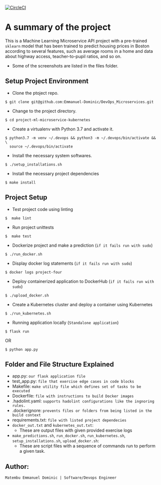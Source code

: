 [![CircleCI](https://dl.circleci.com/status-badge/img/gh/Emmanuel-Dominic/DevOps_Microservices/tree/master.svg?style=svg)](https://dl.circleci.com/status-badge/redirect/gh/Emmanuel-Dominic/DevOps_Microservices/tree/master)

# A summary of the project

This is a Machine Learning Microservice API project with a pre-trained `sklearn` model that has been trained to predict housing prices in Boston according to several features, such as average rooms in a home and data about highway access, teacher-to-pupil ratios, and so on.

- Some of the screenshots are listed in the files folder.

## Setup Project Environment

* Clone the ptoject repo.
```
$ git clone git@github.com:Emmanuel-Dominic/DevOps_Microservices.git
```

* Change to the project directory.
```
$ cd project-ml-microservice-kubernetes
```

* Create a virtualenv with Python 3.7 and activate it.
```
$ python3.7 -m venv ~/.devops && python3 -m ~/.devops/bin/activate && \
  source ~/.devops/bin/activate
```

* Install the necessary system softwares.
```
$ ./setup_installations.sh
```

* Install the necessary project dependencies
```
$ make install
```

## Project Setup

* Test project code using linting
```
$  make lint
```

* Run project unittests
```
$  make test
```

* Dockerize project and make a prediction (`if it fails run with sudo`)
```
$ ./run_docker.sh 
```

* Display docker log statements (`if it fails run with sudo`)
```
$ docker logs project-four
```

* Deploy containerized application to DockerHub (`if it fails run with sudo`)
```
$ ./upload_docker.sh 
```

* Create a Kubernetes cluster and deploy a container using Kubernetes
```
$ ./run_kubernetes.sh 
```

* Running application locally (`Standalone application`)
```
$ flask run 
```
OR

```
$ python app.py 
```

## Folder and File Structure Explained
- app.py: `our flask application file`
- test_app.py: `file that exercise edge cases in code blocks`
- Makefile: `make utility file which defines set of tasks to be executed`
- Dockerfile: `file with instructions to build Docker images`
- .hadolint.yaml: `supports hadolint configurations like the ingnoring rules.`
- .dockerignore: `prevents files or folders from being listed in the build context`
- requirements.txt: `file with listed project dependecies`
- `docker_out.txt` and `kubernetes_out.txt`:
    - These are output files with given provided exercise logs
- `make_predictions.sh`, `run_docker.sh`, `run_kubernetes.sh`, `setup_installations.sh`, `upload_docker.sh`:
    - These are script files with a sequence of commands run to perform a given task.

## Author:

    Matembu Emmanuel Dominic | Software/Devops Engineer